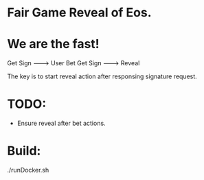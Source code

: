 # Fair Game Reveal of Eos.
# We are the fast!
Get Sign ---> User Bet
Get Sign ---> Reveal

The key is to start reveal action after responsing signature request.

# TODO:
* Ensure reveal after bet actions.

# Build:
./runDocker.sh
